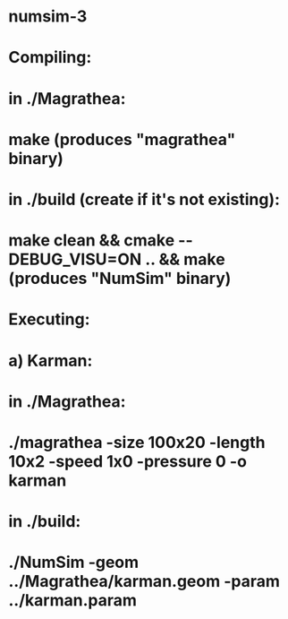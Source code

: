 # numsim-3
# Compiling:
#   in ./Magrathea:
#       make (produces "magrathea" binary)
#   in ./build (create if it's not existing):
#       make clean && cmake --DEBUG_VISU=ON .. && make (produces "NumSim" binary)
# Executing:
# a) Karman:
#   in ./Magrathea:
#       ./magrathea -size 100x20 -length 10x2 -speed 1x0 -pressure 0 -o karman
#   in ./build:
#       ./NumSim -geom ../Magrathea/karman.geom -param ../karman.param
